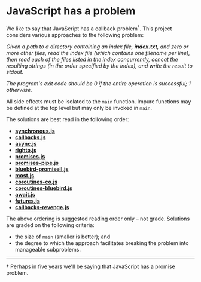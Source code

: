 # JavaScript has a problem

We like to say that JavaScript has a callback problem<sup>†</sup>.
This project considers various approaches to the following problem:

*Given a path to a directory containing an index file, __index.txt__, and
zero or more other files, read the index file (which contains one filename
per line), then read each of the files listed in the index concurrently,
concat the resulting strings (in the order specified by the index), and
write the result to stdout.*

*The program's exit code should be 0 if the entire operation is successful;
1 otherwise.*

All side effects must be isolated to the `main` function. Impure functions
may be defined at the top level but may only be invoked in `main`.

The solutions are best read in the following order:

  - [__synchronous.js__](./synchronous.js)
  - [__callbacks.js__](./callbacks.js)
  - [__async.js__](./async.js)
  - [__righto.js__](./righto.js)
  - [__promises.js__](./promises.js)
  - [__promises-pipe.js__](./promises-pipe.js)
  - [__bluebird-promisell.js__](./bluebird-promisell.js)
  - [__most.js__](./most.js)
  - [__coroutines-co.js__](./coroutines-co.js)
  - [__coroutines-bluebird.js__](./coroutines-bluebird.js)
  - [__await.js__](./await.js)
  - [__futures.js__](./futures.js)
  - [__callbacks-revenge.js__](./callbacks-revenge.js)

The above ordering is suggested reading order only – not grade. Solutions are
graded on the following criteria:

  - the size of `main` (smaller is better); and
  - the degree to which the approach facilitates breaking the problem into
    manageable subproblems.

---

† Perhaps in five years we'll be saying that JavaScript has a promise problem.

